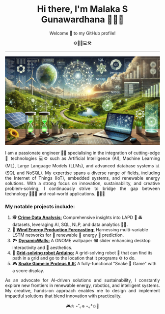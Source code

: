 <h1 align='center'>
    Hi there, I'm Malaka S Gunawardhana 👨🏻‍🎓
</h1>
<p align='center'>
Welcome 👋 to my GitHub profile! 

<p align='center'>
⚙️🤖🍃💻🛠️

---

<p align='center'>
    <img width=1024 src="Images/IMAGE_16.png">
</p>

<p align='justify'>
I am a passionate engineer 👨‍💻 specialising in the integration of cutting-edge 🎯 technologies 💻⚙️ such as Artificial Intelligence (AI), Machine Learning (ML), Large Language Models (LLMs), and advanced database systems 📊 (SQL and NoSQL). My expertise spans a diverse range of fields, including the Internet of Things (IoT), embedded systems, and renewable energy solutions. With a strong focus on innovation, sustainability, and creative problem-solving, I continuously strive to bridge the gap between technology 👨🏻‍🔧 and real-world applications. 💯🚀🎯

### My notable projects include:

1. 🕵 [**Crime Data Analysis:**](https://github.com/MalakaSupun/Crime-Data-Analysis-of-LAPD) Comprehensive insights into LAPD 🚓 🚔 datasets, leveraging AI, SQL, NLP, and data analytics 👮‍♂️.
2. 🍃 [**Wind Energy Production  Forecasting:**](https://github.com/MalakaSupun/Wind-Energy-Production-Forecasting-with-Multi-variable-LSTM-Networks) Harnessing multi-variable LSTM networks for 🌿 renewable 🔌 energy 🔋 prediction.
3. 🏞️ [**DynamicWalls:**](https://github.com/MalakaSupun/DynamicWalls-The-gnome-wallpaper-slider) A GNOME wallpaper 🖼️ slider enhancing desktop interactivity and 🎨 aesthetics.
4. 🤖 [**Grid-solving robot Arduino:**](https://github.com/MalakaSupun/Grid-solving-robot-Arduino-) A grid-solving robot 🦾 that can find its path in a grid and go to the location that it programs ⚙️ to do.
5. 🎮 [**Snake Game in Proteus 8.9:**](https://github.com/MalakaSupun/Snake-Game-in-Proteus-8.9) A fully-functional "Snake 🐍 Game" with a score display.

<p align='justify'>
As an advocate for AI-driven solutions and sustainability, I constantly explore new frontiers in renewable energy, robotics, and intelligent systems. My creative, hands-on approach enables me to design and implement impactful solutions that blend innovation with practicality.

<p align='center'>
🎮✮ ⋆˚｡𖦹 ⋆｡°✩👾
